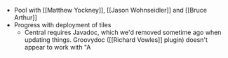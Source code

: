 - Pool with [[Matthew Yockney]], [[Jason Wohnseidler]] and [[Bruce Arthur]]
- Progress with deployment of tiles
	- Central requires Javadoc, which we'd removed sometime ago when updating things. Groovydoc ([[Richard Vowles]] plugin) doesn't appear to work with "A